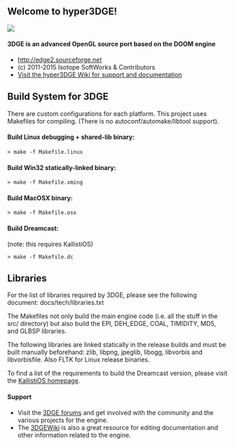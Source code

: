 Welcome to hyper3DGE!
---------------------

![](http://a.fsdn.com/con/app/proj/edge2/screenshots/327069.jpg)

#### 3DGE is an advanced OpenGL source port based on the DOOM engine

* http://edge2.sourceforge.net
* (c) 2011-2015 Isotope SoftWorks & Contributors
* [Visit the hyper3DGE Wiki for support and documentation](http://3dfxdev.net/edgewiki)


Build System for 3DGE
---------------------

There are custom configurations for each platform. This project uses Makefiles for compiling.
(There is no autoconf/automake/libtool support).

#### Build Linux debugging + shared-lib binary:

    > make -f Makefile.linux

#### Build Win32 statically-linked binary:

    > make -f Makefile.xming

#### Build MacOSX binary:
 
    > make -f Makefile.osx

#### Build Dreamcast:
(note: this requires KallistiOS)

    > make -f Makefile.dc



Libraries
---------

For the list of libraries required by 3DGE, please see the
following document: docs/tech/libraries.txt

The Makefiles not only build the main engine code
(i.e. all the stuff in the src/ directory) but also build
the EPI, DEH_EDGE, COAL, TIMIDITY, MD5, and GLBSP libraries.

The following libraries are linked statically in the
release builds and must be built manually beforehand:
zlib, libpng, jpeglib, libogg, libvorbis and libvorbisfile.
Also FLTK for Linux release binaries.

To find a list of the requirements to build the Dreamcast version,
please visit the [KallistiOS homepage](gamedev.allusion.net/softprj/kos/).

#### Support
* Visit the [3DGE forums](http://tdgmods.net/smf) and get involved with the
community and the various projects for the engine.
* The [3DGEWiki](http://3dfxdev.net/edgewiki) is also a great resource for
editing documentation and other information related to the engine.

